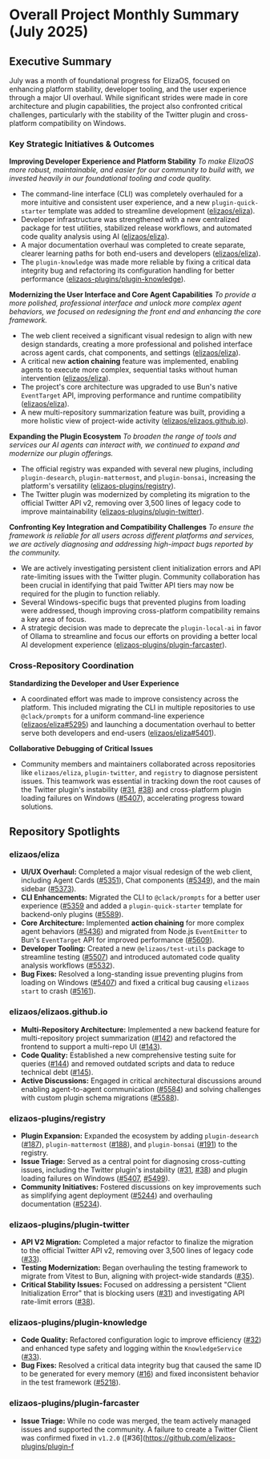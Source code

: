 # Overall Project Monthly Summary (July 2025)

## Executive Summary
July was a month of foundational progress for ElizaOS, focused on enhancing platform stability, developer tooling, and the user experience through a major UI overhaul. While significant strides were made in core architecture and plugin capabilities, the project also confronted critical challenges, particularly with the stability of the Twitter plugin and cross-platform compatibility on Windows.

### Key Strategic Initiatives & Outcomes

**Improving Developer Experience and Platform Stability**
*To make ElizaOS more robust, maintainable, and easier for our community to build with, we invested heavily in our foundational tooling and code quality.*
-   The command-line interface (CLI) was completely overhauled for a more intuitive and consistent user experience, and a new `plugin-quick-starter` template was added to streamline development ([elizaos/eliza](https://github.com/elizaos/eliza)).
-   Developer infrastructure was strengthened with a new centralized package for test utilities, stabilized release workflows, and automated code quality analysis using AI ([elizaos/eliza](https://github.com/elizaos/eliza)).
-   A major documentation overhaul was completed to create separate, clearer learning paths for both end-users and developers ([elizaos/eliza](https://github.com/elizaos/eliza)).
-   The `plugin-knowledge` was made more reliable by fixing a critical data integrity bug and refactoring its configuration handling for better performance ([elizaos-plugins/plugin-knowledge](https://github.com/elizaos-plugins/plugin-knowledge)).

**Modernizing the User Interface and Core Agent Capabilities**
*To provide a more polished, professional interface and unlock more complex agent behaviors, we focused on redesigning the front end and enhancing the core framework.*
-   The web client received a significant visual redesign to align with new design standards, creating a more professional and polished interface across agent cards, chat components, and settings ([elizaos/eliza](https://github.com/elizaos/eliza)).
-   A critical new **action chaining** feature was implemented, enabling agents to execute more complex, sequential tasks without human intervention ([elizaos/eliza](https://github.com/elizaos/eliza)).
-   The project's core architecture was upgraded to use Bun's native `EventTarget` API, improving performance and runtime compatibility ([elizaos/eliza](https://github.com/elizaos/eliza)).
-   A new multi-repository summarization feature was built, providing a more holistic view of project-wide activity ([elizaos/elizaos.github.io](https://github.com/elizaos/elizaos.github.io)).

**Expanding the Plugin Ecosystem**
*To broaden the range of tools and services our AI agents can interact with, we continued to expand and modernize our plugin offerings.*
-   The official registry was expanded with several new plugins, including `plugin-desearch`, `plugin-mattermost`, and `plugin-bonsai`, increasing the platform's versatility ([elizaos-plugins/registry](https://github.com/elizaos-plugins/registry)).
-   The Twitter plugin was modernized by completing its migration to the official Twitter API v2, removing over 3,500 lines of legacy code to improve maintainability ([elizaos-plugins/plugin-twitter](https://github.com/elizaos-plugins/plugin-twitter)).

**Confronting Key Integration and Compatibility Challenges**
*To ensure the framework is reliable for all users across different platforms and services, we are actively diagnosing and addressing high-impact bugs reported by the community.*
-   We are actively investigating persistent client initialization errors and API rate-limiting issues with the Twitter plugin. Community collaboration has been crucial in identifying that paid Twitter API tiers may now be required for the plugin to function reliably.
-   Several Windows-specific bugs that prevented plugins from loading were addressed, though improving cross-platform compatibility remains a key area of focus.
-   A strategic decision was made to deprecate the `plugin-local-ai` in favor of Ollama to streamline and focus our efforts on providing a better local AI development experience ([elizaos-plugins/plugin-farcaster](https://github.com/elizaos-plugins/plugin-farcaster)).

### Cross-Repository Coordination

**Standardizing the Developer and User Experience**
-   A coordinated effort was made to improve consistency across the platform. This included migrating the CLI in multiple repositories to use `@clack/prompts` for a uniform command-line experience ([elizaos/eliza#5295](https://github.com/elizaos/eliza/issues/5295)) and launching a documentation overhaul to better serve both developers and end-users ([elizaos/eliza#5401](https://github.com/elizaos/eliza/pull/5401)).

**Collaborative Debugging of Critical Issues**
-   Community members and maintainers collaborated across repositories like `elizaos/eliza`, `plugin-twitter`, and `registry` to diagnose persistent issues. This teamwork was essential in tracking down the root causes of the Twitter plugin's instability ([#31](https://github.com/elizaos-plugins/plugin-twitter/issues/31), [#38](https://github.com/elizaos-plugins/plugin-twitter/issues/38)) and cross-platform plugin loading failures on Windows ([#5407](https://github.com/elizaos-plugins/registry/issues/5407)), accelerating progress toward solutions.

## Repository Spotlights

### elizaos/eliza
-   **UI/UX Overhaul:** Completed a major visual redesign of the web client, including Agent Cards ([#5351](https://github.com/elizaos/eliza/pull/5351)), Chat components ([#5349](https://github.com/elizaos/eliza/pull/5349)), and the main sidebar ([#5373](https://github.com/elizaos/eliza/pull/5373)).
-   **CLI Enhancements:** Migrated the CLI to `@clack/prompts` for a better user experience ([#5359](https://github.com/elizaos/eliza/pull/5359]) and added a `plugin-quick-starter` template for backend-only plugins ([#5589](https://github.com/elizaos/eliza/pull/5589)).
-   **Core Architecture:** Implemented **action chaining** for more complex agent behaviors ([#5436](https://github.com/elizaos/eliza/pull/5436)) and migrated from Node.js `EventEmitter` to Bun's `EventTarget` API for improved performance ([#5609](https://github.com/elizaos/eliza/pull/5609)).
-   **Developer Tooling:** Created a new `@elizaos/test-utils` package to streamline testing ([#5507](https://github.com/elizaos/eliza/pull/5507)) and introduced automated code quality analysis workflows ([#5532](https://github.com/elizaos/eliza/pull/5532)).
-   **Bug Fixes:** Resolved a long-standing issue preventing plugins from loading on Windows ([#5407](https://github.com/elizaos/eliza/issues/5407)) and fixed a critical bug causing `elizaos start` to crash ([#5161](https://github.com/elizaos/eliza/issues/5161)).

### elizaos/elizaos.github.io
-   **Multi-Repository Architecture:** Implemented a new backend feature for multi-repository project summarization ([#142](https://github.com/elizaos/elizaos.github.io/pull/142)) and refactored the frontend to support a multi-repo UI ([#143](https://github.com/elizaos/elizaos.github.io/pull/143)).
-   **Code Quality:** Established a new comprehensive testing suite for queries ([#144](https://github.com/elizaos/elizaos.github.io/pull/144)) and removed outdated scripts and data to reduce technical debt ([#145](https://github.com/elizaos/elizaos.github.io/pull/145)).
-   **Active Discussions:** Engaged in critical architectural discussions around enabling agent-to-agent communication ([#5584](https://github.com/elizaos/elizaos.github.io/issues/5584)) and solving challenges with custom plugin schema migrations ([#5588](https://github.com/elizaos/elizaos.github.io/issues/5588)).

### elizaos-plugins/registry
-   **Plugin Expansion:** Expanded the ecosystem by adding `plugin-desearch` ([#187](https://github.com/elizaos-plugins/registry/pull/187)), `plugin-mattermost` ([#188](https://github.com/elizaos-plugins/registry/pull/188)), and `plugin-bonsai` ([#191](https://github.com/elizaos-plugins/registry/pull/191)) to the registry.
-   **Issue Triage:** Served as a central point for diagnosing cross-cutting issues, including the Twitter plugin's instability ([#31](https://github.com/elizaos-plugins/registry/issues/31), [#38](https://github.com/elizaos-plugins/registry/issues/38)) and plugin loading failures on Windows ([#5407](https://github.com/elizaos-plugins/registry/issues/5407), [#5499](https://github.com/elizaos-plugins/registry/issues/5499)).
-   **Community Initiatives:** Fostered discussions on key improvements such as simplifying agent deployment ([#5244](https://github.com/elizaos-plugins/registry/issues/5244)) and overhauling documentation ([#5234](https://github.com/elizaos-plugins/registry/issues/5234)).

### elizaos-plugins/plugin-twitter
-   **API V2 Migration:** Completed a major refactor to finalize the migration to the official Twitter API v2, removing over 3,500 lines of legacy code ([#33](https://github.com/elizaos-plugins/plugin-twitter/pull/33)).
-   **Testing Modernization:** Began overhauling the testing framework to migrate from Vitest to Bun, aligning with project-wide standards ([#35](https://github.com/elizaos-plugins/plugin-twitter/pull/35)).
-   **Critical Stability Issues:** Focused on addressing a persistent "Client Initialization Error" that is blocking users ([#31](https://github.com/elizaos-plugins/plugin-twitter/issues/31)) and investigating API rate-limit errors ([#38](https://github.com/elizaos-plugins/plugin-twitter/issues/38)).

### elizaos-plugins/plugin-knowledge
-   **Code Quality:** Refactored configuration logic to improve efficiency ([#32](https://github.com/elizaos-plugins/plugin-knowledge/pull/32)) and enhanced type safety and logging within the `KnowledgeService` ([#33](https://github.com/elizaos-plugins/plugin-knowledge/pull/33)).
-   **Bug Fixes:** Resolved a critical data integrity bug that caused the same ID to be generated for every memory ([#16](https://github.com/elizaos-plugins/plugin-knowledge/issues/16)) and fixed inconsistent behavior in the test framework ([#5218](https://github.com/elizaos-plugins/plugin-knowledge/issues/5218)).

### elizaos-plugins/plugin-farcaster
-   **Issue Triage:** While no code was merged, the team actively managed issues and supported the community. A failure to create a Twitter Client was confirmed fixed in `v1.2.0` ([#36](https://github.com/elizaos-plugins/plugin-f